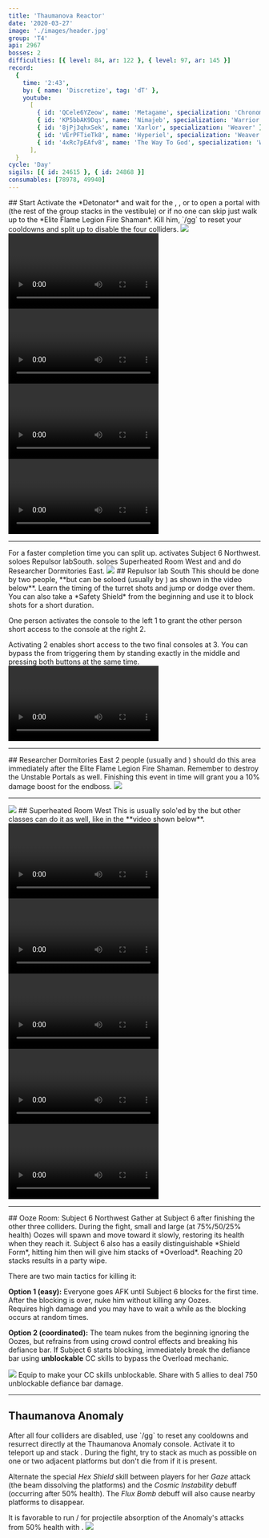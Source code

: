 ```yaml
---
title: 'Thaumanova Reactor'
date: '2020-03-27'
image: './images/header.jpg'
group: 'T4'
api: 2967
bosses: 2
difficulties: [{ level: 84, ar: 122 }, { level: 97, ar: 145 }]
record:
  {
    time: '2:43',
    by: { name: 'Discretize', tag: 'dT' },
    youtube:
      [
        { id: 'QCele6YZeow', name: 'Metagame', specialization: 'Chronomancer' },
        { id: 'KP5bbAK9Dqs', name: 'Nimajeb', specialization: 'Warrior' },
        { id: '8jPj3qhxSek', name: 'Xarlor', specialization: 'Weaver' },
        { id: 'VErPFTieTk8', name: 'Hyperiel', specialization: 'Weaver' },
        { id: '4xRc7pEAfv8', name: 'The Way To God', specialization: 'Weaver' },
      ],
  }
cycle: 'Day'
sigils: [{ id: 24615 }, { id: 24868 }]
consumables: [78978, 49940]
---
```


<Grid>
<GridItem sm="8">
## Start
Activate the *Detonator* and wait for the <Specialization name="revenant"/>, <Specialization name="elementalist"/>, <Specialization name="guardian"/> or <Specialization name="thief"/> to open a portal with <Item id="78978"/> (the rest of the group stacks <Boon name="might"/> in the vestibule) or if no one can skip just walk up to the *Elite Flame Legion Fire Shaman*. Kill him, `/gg` to reset your cooldowns and split up to disable the four colliders.
</GridItem>

<GridItem sm="4">
<Image src="./images/fire_shaman.jpg" caption="The Elite Flame Legion Fire Shaman"/>
</GridItem>

<GridItem sm="12">
<Tabs>
<Tab specialization="revenant">
<Video title="Revenant skip" youtube="lEdoox14vME"/> 
</Tab>

<Tab specialization="elementalist">
<Video title="Elementalist skip" timestamp="8" youtube="OjUvCp2h_04"/>
</Tab>
  
<Tab specialization="guardian">
<Video title="Guardian skip" timestamp="480" youtube="MmJTsOhdQeo"/>
</Tab>

<Tab specialization="thief">
<Video title="Thief skip" timestamp="217" youtube="Alpgs_GaZV0"/>
</Tab>
</Tabs>
</GridItem> 
</Grid>

---

<Grid>
<GridItem sm="12">  
<Message>
For a faster completion time you can split up. <Specialization name="Warrior"/> activates Subject 6 <Label>Northwest</Label>. <Specialization name="Guardian"/> soloes Repulsor lab<Label>South</Label>. <Specialization name="Elementalist"/> soloes Superheated Room <Label>West</Label> and <Specialization name="revenant"/> and <Specialization name="soulbeast"/> do Researcher Dormitories <Label>East</Label>.
</Message> 
</GridItem>
  
<GridItem sm="4">
<Image src="./images/turret_room.jpg" caption="Golems patrol in the turret room"/>
</GridItem>

<GridItem sm="8">
## Repulsor lab <Label>South</Label>
This should be done by two people, **but can be soloed (usually by <Specialization name="Guardian"/>) as shown in the video below**. Learn the timing of the turret shots and jump or dodge over them. You can also take a *Safety Shield* from the beginning and use it to block shots for a short duration.

One person activates the console to the left <Label circular>1</Label> to grant the other person short access to the console at the right <Label circular>2</Label>.

Activating <Label circular>2</Label> enables short access to the two final consoles at <Label circular>3</Label>. You can bypass the <Condition name="immobile"/> from triggering them by standing exactly in the middle and pressing both buttons at the same time.
</GridItem>
<GridItem sm="12">
<Video title="Guardian skip" timestamp="545" youtube="MmJTsOhdQeo"/>  
</GridItem>
</Grid>

---

<Grid>
<GridItem sm="8">
## Researcher Dormitories <Label>East</Label>
2 people (usually <Specialization name="revenant"/> and <Specialization name="soulbeast"/>) should do this area immediately after the Elite Flame Legion Fire Shaman. Remember to destroy the Unstable Portals as well. Finishing this event in time will grant you a 10% damage boost for the endboss.
</GridItem>

<GridItem sm="4">
<Image src="./images/researcher_dormitories.jpg" caption="The Researcher Dormitories"/>
</GridItem>
</Grid>

---

<Grid>
<GridItem sm="4">
<Image src="./images/superheated_room.jpg" caption="The Superheated Room"/>
</GridItem>

<GridItem sm="8">
## Superheated Room <Label>West</Label>
This is usually solo'ed by the <Specialization name="elementalist"/> but other classes can do it as well, like in the **video shown below**.
</GridItem>

<GridItem sm="12">
<Tabs>
<Tab specialization="elementalist">
<Video title="Elementalist skip" timestamp="28" youtube="OjUvCp2h_04"/>
</Tab>
   
<Tab specialization="guardian">
<Video title="Guardian skip" timestamp="519" youtube="MmJTsOhdQeo"/>  
</Tab>

<Tab specialization="ranger">
<Video title="Ranger skip" timestamp="152" youtube="3Zc_ZJqPD0s"/>
</Tab>

<Tab specialization="Warrior">
<Video title="Warrior skip" timestamp="160"  youtube="REnmbN7sZFQ"/>
</Tab>

<Tab specialization="thief">
<Video title="Thief skip" timestamp="241" youtube="Alpgs_GaZV0"/>
</Tab>
</Tabs>
</GridItem>
</Grid>

---

<Grid>
<GridItem>
## Ooze Room: Subject 6 <Label>Northwest</Label>
Gather at Subject 6 after finishing the other three colliders. During the fight, small and large (at 75%/50/25% health) Oozes will spawn and move toward it slowly, restoring its health when they reach it. Subject 6 also has a easily distinguishable *Shield Form*, hitting him then will give him stacks of *Overload*. Reaching 20 stacks results in a party wipe.

There are two main tactics for killing it:

**Option 1 (easy):** Everyone goes AFK until Subject 6 blocks for the first time. After the blocking is over, nuke him without killing any Oozes.  
Requires high damage and you may have to wait a while as the blocking occurs at random times.

**Option 2 (coordinated):** The team nukes from the beginning ignoring the Oozes, but refrains from using crowd control effects and breaking his defiance bar. If Subject 6 starts blocking, immediately break the defiance bar using **unblockable** CC skills to bypass the Overload mechanic.
</GridItem>

<GridItem>
<Image src="./images/subject_6_block.jpg" caption="Subject 6 in block mode"/>

<Tabs>
<Tab specialization="warrior">
Equip <Skill id="14404"/> to make your CC skills unblockable.
</Tab>

<Tab specialization="thief">
Share <Skill id="13132"/> with 5 allies to deal 750 unblockable defiance bar damage.
</Tab>
</Tabs>
</GridItem>
</Grid>

---

## Thaumanova Anomaly

<Grid>
<GridItem sm="8">
After all four colliders are disabled, use `/gg` to reset any cooldowns and resurrect directly at the Thaumanova Anomaly console. Activate it to teleport up and stack <Boon name="might"/>.    
During the fight, try to stack as much as possible on one or two adjacent platforms but don't die from <Instability name="Social Awkwardness"/> if it is present.

Alternate the special _Hex Shield_ skill between players for her _Gaze_ attack (the beam dissolving the platforms) and the _Cosmic Instability_ debuff (occurring after 50% health). The _Flux Bomb_ debuff will also cause nearby platforms to disappear.
</GridItem>

<GridItem sm="4">
<Tabs>
<Tab specialization="Revenant">
It is favorable to run <Skill name="Legendary Renegade Stance"/> / <Skill name="Legendary Centaur Stance"/> for projectile absorption of the Anomaly's attacks from 50% health with <Skill name="Protective Solace"/>.
</Tab>
</Tabs>
</GridItem>
</Grid>

<Image src="./images/thaumanova_anomaly.jpg" caption="The Thaumanova Anomaly"/>
